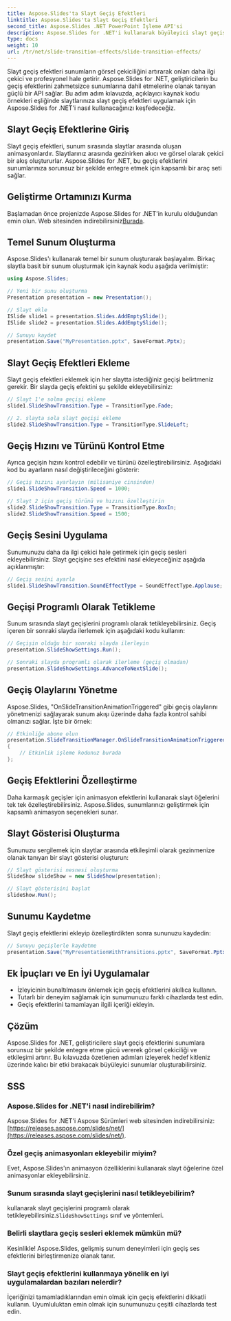 ```yaml
---
title: Aspose.Slides'ta Slayt Geçiş Efektleri
linktitle: Aspose.Slides'ta Slayt Geçiş Efektleri
second_title: Aspose.Slides .NET PowerPoint İşleme API'si
description: Aspose.Slides for .NET'i kullanarak büyüleyici slayt geçiş efektleriyle sunumlarınızı nasıl geliştireceğinizi öğrenin. Bu kapsamlı kılavuz, sorunsuz entegrasyon için adım adım talimatlar ve kaynak kodu örnekleri sağlar.
type: docs
weight: 10
url: /tr/net/slide-transition-effects/slide-transition-effects/
---
```

Slayt geçiş efektleri sunumların görsel çekiciliğini artırarak onları daha ilgi çekici ve profesyonel hale getirir. Aspose.Slides for .NET, geliştiricilerin bu geçiş efektlerini zahmetsizce sunumlarına dahil etmelerine olanak tanıyan güçlü bir API sağlar. Bu adım adım kılavuzda, açıklayıcı kaynak kodu örnekleri eşliğinde slaytlarınıza slayt geçiş efektleri uygulamak için Aspose.Slides for .NET'i nasıl kullanacağınızı keşfedeceğiz.

## Slayt Geçiş Efektlerine Giriş

Slayt geçiş efektleri, sunum sırasında slaytlar arasında oluşan animasyonlardır. Slaytlarınız arasında gezinirken akıcı ve görsel olarak çekici bir akış oluştururlar. Aspose.Slides for .NET, bu geçiş efektlerini sunumlarınıza sorunsuz bir şekilde entegre etmek için kapsamlı bir araç seti sağlar.

## Geliştirme Ortamınızı Kurma

 Başlamadan önce projenizde Aspose.Slides for .NET'in kurulu olduğundan emin olun. Web sitesinden indirebilirsiniz[Burada](https://releases.aspose.com/slides/net/).

## Temel Sunum Oluşturma

Aspose.Slides'ı kullanarak temel bir sunum oluşturarak başlayalım. Birkaç slaytla basit bir sunum oluşturmak için kaynak kodu aşağıda verilmiştir:

```csharp
using Aspose.Slides;

// Yeni bir sunu oluşturma
Presentation presentation = new Presentation();

// Slayt ekle
ISlide slide1 = presentation.Slides.AddEmptySlide();
ISlide slide2 = presentation.Slides.AddEmptySlide();

// Sunuyu kaydet
presentation.Save("MyPresentation.pptx", SaveFormat.Pptx);
```

## Slayt Geçiş Efektleri Ekleme

Slayt geçiş efektleri eklemek için her slaytta istediğiniz geçişi belirtmeniz gerekir. Bir slayda geçiş efektini şu şekilde ekleyebilirsiniz:

```csharp
// Slayt 1'e solma geçişi ekleme
slide1.SlideShowTransition.Type = TransitionType.Fade;

// 2. slayta sola slayt geçişi ekleme
slide2.SlideShowTransition.Type = TransitionType.SlideLeft;
```

## Geçiş Hızını ve Türünü Kontrol Etme

Ayrıca geçişin hızını kontrol edebilir ve türünü özelleştirebilirsiniz. Aşağıdaki kod bu ayarların nasıl değiştirileceğini gösterir:

```csharp
// Geçiş hızını ayarlayın (milisaniye cinsinden)
slide1.SlideShowTransition.Speed = 1000;

// Slayt 2 için geçiş türünü ve hızını özelleştirin
slide2.SlideShowTransition.Type = TransitionType.BoxIn;
slide2.SlideShowTransition.Speed = 1500;
```

## Geçiş Sesini Uygulama

Sunumunuzu daha da ilgi çekici hale getirmek için geçiş sesleri ekleyebilirsiniz. Slayt geçişine ses efektini nasıl ekleyeceğiniz aşağıda açıklanmıştır:

```csharp
// Geçiş sesini ayarla
slide1.SlideShowTransition.SoundEffectType = SoundEffectType.Applause;
```

## Geçişi Programlı Olarak Tetikleme

Sunum sırasında slayt geçişlerini programlı olarak tetikleyebilirsiniz. Geçiş içeren bir sonraki slayda ilerlemek için aşağıdaki kodu kullanın:

```csharp
// Geçişin olduğu bir sonraki slayda ilerleyin
presentation.SlideShowSettings.Run();

// Sonraki slayda programlı olarak ilerleme (geçiş olmadan)
presentation.SlideShowSettings.AdvanceToNextSlide();
```

## Geçiş Olaylarını Yönetme

Aspose.Slides, "OnSlideTransitionAnimationTriggered" gibi geçiş olaylarını yönetmenizi sağlayarak sunum akışı üzerinde daha fazla kontrol sahibi olmanızı sağlar. İşte bir örnek:

```csharp
// Etkinliğe abone olun
presentation.SlideTransitionManager.OnSlideTransitionAnimationTriggered += (sender, args) =>
{
    // Etkinlik işleme kodunuz burada
};
```

## Geçiş Efektlerini Özelleştirme

Daha karmaşık geçişler için animasyon efektlerini kullanarak slayt öğelerini tek tek özelleştirebilirsiniz. Aspose.Slides, sunumlarınızı geliştirmek için kapsamlı animasyon seçenekleri sunar.

## Slayt Gösterisi Oluşturma

Sununuzu sergilemek için slaytlar arasında etkileşimli olarak gezinmenize olanak tanıyan bir slayt gösterisi oluşturun:

```csharp
// Slayt gösterisi nesnesi oluşturma
SlideShow slideShow = new SlideShow(presentation);

// Slayt gösterisini başlat
slideShow.Run();
```

## Sunumu Kaydetme

Slayt geçiş efektlerini ekleyip özelleştirdikten sonra sununuzu kaydedin:

```csharp
// Sunuyu geçişlerle kaydetme
presentation.Save("MyPresentationWithTransitions.pptx", SaveFormat.Pptx);
```

## Ek İpuçları ve En İyi Uygulamalar

- İzleyicinin bunaltılmasını önlemek için geçiş efektlerini akıllıca kullanın.
- Tutarlı bir deneyim sağlamak için sunumunuzu farklı cihazlarda test edin.
- Geçiş efektlerini tamamlayan ilgili içeriği ekleyin.

## Çözüm

Aspose.Slides for .NET, geliştiricilere slayt geçiş efektlerini sunumlara sorunsuz bir şekilde entegre etme gücü vererek görsel çekiciliği ve etkileşimi artırır. Bu kılavuzda özetlenen adımları izleyerek hedef kitleniz üzerinde kalıcı bir etki bırakacak büyüleyici sunumlar oluşturabilirsiniz.

## SSS

### Aspose.Slides for .NET'i nasıl indirebilirim?

 Aspose.Slides for .NET'i Aspose Sürümleri web sitesinden indirebilirsiniz:[https://releases.aspose.com/slides/net/](https://releases.aspose.com/slides/net/).

### Özel geçiş animasyonları ekleyebilir miyim?

Evet, Aspose.Slides'ın animasyon özelliklerini kullanarak slayt öğelerine özel animasyonlar ekleyebilirsiniz.

### Sunum sırasında slayt geçişlerini nasıl tetikleyebilirim?

kullanarak slayt geçişlerini programlı olarak tetikleyebilirsiniz.`SlideShowSettings` sınıf ve yöntemleri.

### Belirli slaytlara geçiş sesleri eklemek mümkün mü?

Kesinlikle! Aspose.Slides, gelişmiş sunum deneyimleri için geçiş ses efektlerini birleştirmenize olanak tanır.

### Slayt geçiş efektlerini kullanmaya yönelik en iyi uygulamalardan bazıları nelerdir?

İçeriğinizi tamamladıklarından emin olmak için geçiş efektlerini dikkatli kullanın. Uyumluluktan emin olmak için sunumunuzu çeşitli cihazlarda test edin.